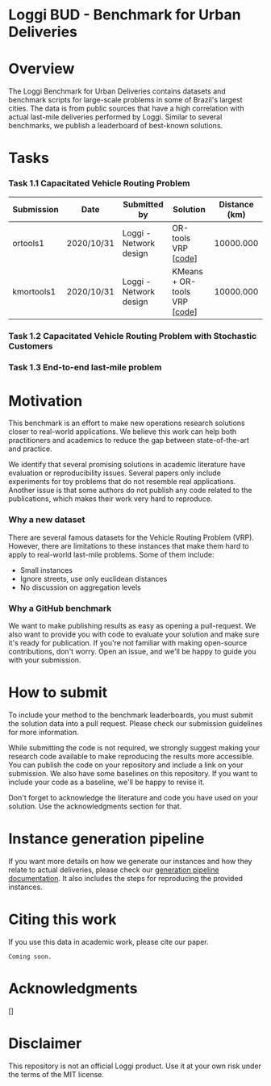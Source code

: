Loggi BUD - Benchmark for Urban Deliveries
==================

# Overview

The Loggi Benchmark for Urban Deliveries contains datasets and benchmark scripts for large-scale problems in some of Brazil's largest cities. The data is from public sources that have a high correlation with actual last-mile deliveries performed by Loggi. Similar to several benchmarks, we publish a leaderboard of best-known solutions.


# Tasks

### Task 1.1 Capacitated Vehicle Routing Problem

| Submission | Date       | Submitted by             | Solution                            | Distance (km)       |
| ---------- | -----------| ------------------------ | ----------------------------------- | ------------------- |
| ortools1   | 2020/10/31 | Loggi - Network design   | OR-tools VRP \[[code](.)\]          | 10000.000           |
| kmortools1 | 2020/10/31 | Loggi - Network design   | KMeans + OR-tools VRP \[[code](.)\] | 10000.000           |


### Task 1.2 Capacitated Vehicle Routing Problem with Stochastic Customers


### Task 1.3 End-to-end last-mile problem 


# Motivation

This benchmark is an effort to make new operations research solutions closer to real-world applications. We believe this work can help both practitioners and academics to reduce the gap between state-of-the-art and practice.

We identify that several promising solutions in academic literature have evaluation or reproducibility issues. Several papers only include experiments for toy problems that do not resemble real applications. Another issue is that some authors do not publish any code related to the publications, which makes their work very hard to reproduce.


### Why a new dataset

There are several famous datasets for the Vehicle Routing Problem (VRP). However, there are limitations to these instances that make them hard to apply to real-world last-mile problems. Some of them include:

* Small instances
* Ignore streets, use only euclidean distances
* No discussion on aggregation levels


### Why a GitHub benchmark

We want to make publishing results as easy as opening a pull-request. We also want to provide you with code to evaluate your solution and make sure it's ready for publication. If you're not familiar with making open-source contributions, don't worry. Open an issue, and we'll be happy to guide you with your submission.


# How to submit

To include your method to the benchmark leaderboards, you must submit the solution data into a pull request. Please check our submission guidelines for more information.

While submitting the code is not required, we strongly suggest making your research code available to make reproducing the results more accessible. You can publish the code on your repository and include a link on your submission. We also have some baselines on this repository. If you want to include your code as a baseline, we'll be happy to revise it.

Don't forget to acknowledge the literature and code you have used on your solution. Use the acknowledgments section for that.

# Instance generation pipeline

If you want more details on how we generate our instances and how they relate to actual deliveries, please check our [generation pipeline documentation](./generation.md). It also includes the steps for reproducing the provided instances.


# Citing this work

If you use this data in academic work, please cite our paper.

```
Coming soon.
```

# Acknowledgments

[]

# Disclaimer

This repository is not an official Loggi product. Use it at your own risk under the terms of the MIT license.
